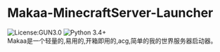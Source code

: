 # Makaa-MinecraftServer-Launcher
![License:GUN3.0](https://img.shields.io/badge/license-GNU%20General%20Public%20License%20v3.0-blue)
![Python 3.4+](https://img.shields.io/badge/Python-3.4%2B-blue)  
Makaa是一个轻量的,易用的,开箱即用的,acg,简单的我的世界服务器启动器。
